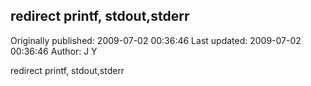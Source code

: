 ## redirect printf, stdout,stderr 
Originally published: 2009-07-02 00:36:46 
Last updated: 2009-07-02 00:36:46 
Author: J Y 
 
redirect printf, stdout,stderr